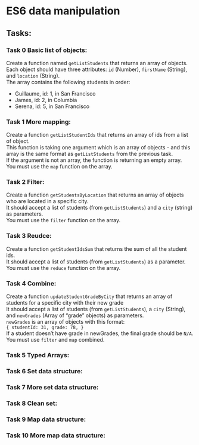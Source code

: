 # ES6 data manipulation

## Tasks:

### Task 0 Basic list of objects:
Create a function named `getListStudents` that returns an array of objects.  
Each object should have three attributes: `id` (Number), `firstName` (String), and `location` (String).  
The array contains the following students in order:
* Guillaume, id: 1, in San Francisco
* James, id: 2, in Columbia
* Serena, id: 5, in San Francisco

### Task 1 More mapping:
Create a function `getListStudentIds` that returns an array of ids from a list of object.  
This function is taking one argument which is an array of objects - and this array is the same format as `getListStudents` from the previous task.  
If the argument is not an array, the function is returning an empty array.  
You must use the `map` function on the array.
 

### Task 2 Filter:
Create a function `getStudentsByLocation` that returns an array of objects who are located in a specific city.  
It should accept a list of students (from `getListStudents`) and a `city` (string) as parameters.  
You must use the `filter` function on the array.

### Task 3 Reudce:
Create a function `getStudentIdsSum` that returns the sum of all the student ids.  
It should accept a list of students (from `getListStudents`) as a parameter.  
You must use the `reduce` function on the array.

### Task 4 Combine:
Create a function `updateStudentGradeByCity` that returns an array of students for a specific city with their new grade  
It should accept a list of students (from `getListStudents`), a `city` (String), and `newGrades` (Array of “grade” objects) as parameters.  
`newGrades` is an array of objects with this format:  
`{ studentId: 31, grade: 78, }`  
If a student doesn’t have grade in newGrades, the final grade should be `N/A`.  
You must use `filter` and `map` combined.

### Task 5 Typed Arrays:
### Task 6 Set data structure:
### Task 7 More set data structure:
### Task 8 Clean set:
### Task 9 Map data structure:
### Task 10 More map data structure:
